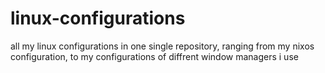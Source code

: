 # linux-configurations
all my linux configurations in one single repository, ranging from my nixos configuration, to my configurations of diffrent window managers i use
